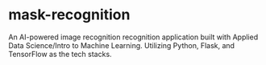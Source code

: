 # mask-recognition
 An AI-powered image recognition recognition application built with Applied Data Science/Intro to Machine Learning. Utilizing Python, Flask, and TensorFlow as the tech stacks.
